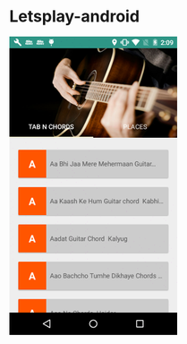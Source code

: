 # Letsplay-android
![alt tag](https://github.com/ashutiwari4/Letsplay-android/blob/master/images/home_screen.png)